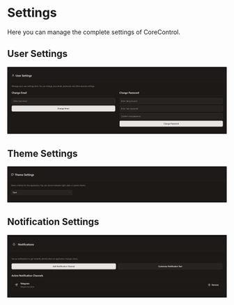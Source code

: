# Settings
Here you can manage the complete settings of CoreControl.

## User Settings
![User Settings](../assets/screenshots/settings_user.png)

## Theme Settings
![Theme Settings](../assets/screenshots/settings_theme.png)

## Notification Settings
![Notification Settings](../assets/screenshots/settings_notifications.png)

